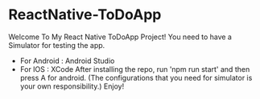 # ReactNative-ToDoApp
Welcome To My React Native ToDoApp Project!
You need to have a Simulator for testing the app.
- For Android : Android Studio
- For IOS : XCode
After installing the repo, run 'npm run start' and then press A for android.
(The configurations that you need for simulator is your own responsibility.)
Enjoy!
